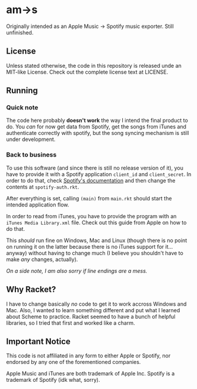 # am->s

Originally intended as an Apple Music -> Spotify music exporter. Still unfinished.

## License

Unless stated otherwise, the code in this repository is released unde an MIT-like License.
Check out the complete license text at LICENSE.

## Running

### Quick note

The code here probably **doesn't work** the way I intend the final product to do.
You _can_ for now get data from Spotify, get the songs from iTunes and authenticate
correctly with spotify, but the song syncing mechanism is still under development.

### Back to business

To use this software (and since there is still no release version of it), you have to 
provide it with a Spotify application `client_id` and `client_secret`. In order to do
that, check [Spotify's documentation](https://developer.spotify.com/web-api/authorization-guide/)
and then change the contents at `spotify-auth.rkt`.

After everything is set, calling `(main)` from `main.rkt` should start the intended
application flow.

In order to read from iTunes, you have to provide the program with an `iTunes Media Library.xml`
file. Check out this guide from Apple on how to do that.

This _should_ run fine on Windows, Mac and Linux (though there is no point on running it
on the latter because there is no iTunes support for it... anyway) without having to change
much (I believe you shouldn't have to make _any_ changes, actually).

_On a side note, I am also sorry if line endings are a mess._

## Why Racket?

I have to change basically _no_ code to get it to work accross Windows and Mac. Also, I
wanted to learn something different and put what I learned about Scheme to practice.
Racket seemed to have a bunch of helpful libraries, so I tried that first and worked like
a charm.

## Important Notice

This code is not affiliated in any form to either Apple or Spotify, nor endorsed by any
one of the forementioned companies.

Apple Music and iTunes are both trademark of Apple Inc.
Spotify is a trademark of Spotify (idk what, sorry).
